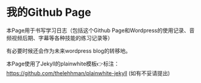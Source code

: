 # 我的Github Page

本Page用于书写学习日志（包括这个Github Page和Wordpress的使用记录、音频视频后期、字幕等各种技能的练习记录等）

有必要时候还会作为未来wordpress blog的转移地。

本Page使用了Jekyll的plainwhite模板👉标注：https://github.com/thelehhman/plainwhite-jekyll
(如有不妥请提出)
